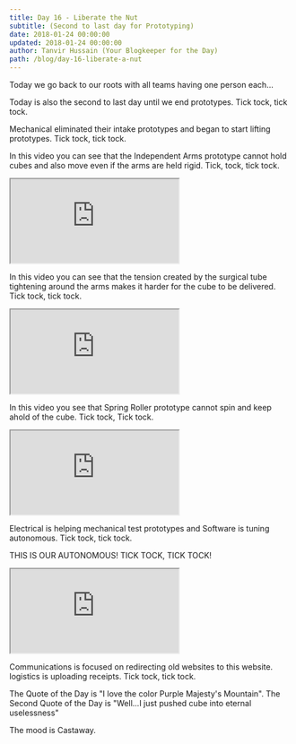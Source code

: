 ```yaml
---
title: Day 16 - Liberate the Nut
subtitle: (Second to last day for Prototyping)
date: 2018-01-24 00:00:00
updated: 2018-01-24 00:00:00
author: Tanvir Hussain (Your Blogkeeper for the Day)
path: /blog/day-16-liberate-a-nut
---
```


Today we go back to our roots with all teams having one person each...

Today is also the second to last day until we end prototypes. Tick tock, tick tock.

Mechanical eliminated their intake prototypes and began to start lifting prototypes. Tick tock, tick tock.

In this video you can see that the Independent Arms prototype cannot hold cubes and also move even if the arms are held rigid. Tick, tock, tick tock.

<div class="videowrapper">
  <iframe
   src="https://www.youtube.com/embed/8kFgUuFsJHA" allowfullscreen></iframe>
</div>

In this video you can see that the tension created by the surgical tube tightening around the arms makes it harder for the cube to be delivered. Tick tock, tick tock.

<div class="videowrapper">
  <iframe
   src="https://www.youtube.com/embed/oOsSchXbeIU" allowfullscreen></iframe>
</div>

In this video you see that Spring Roller prototype cannot spin and keep ahold of the cube. Tick tock, Tick tock.

<div class="videowrapper">
  <iframe
   src="https://www.youtube.com/embed/JA8oABFT9aI" allowfullscreen></iframe>
</div>


Electrical is helping mechanical test prototypes and Software is tuning autonomous. Tick tock, tick tock.

THIS IS OUR AUTONOMOUS! TICK TOCK, TICK TOCK!

<div class="videowrapper">
  <iframe
   src="https://www.youtube.com/embed/840PG3OxwQQ" allowfullscreen></iframe>
</div>


Communications is focused on redirecting old websites to this website. logistics is uploading receipts. Tick tock, tick tock.

The Quote of the Day is "I love the color Purple Majesty's Mountain".
The Second Quote of the Day is "Well...I just pushed cube into eternal uselessness"

The mood is Castaway.